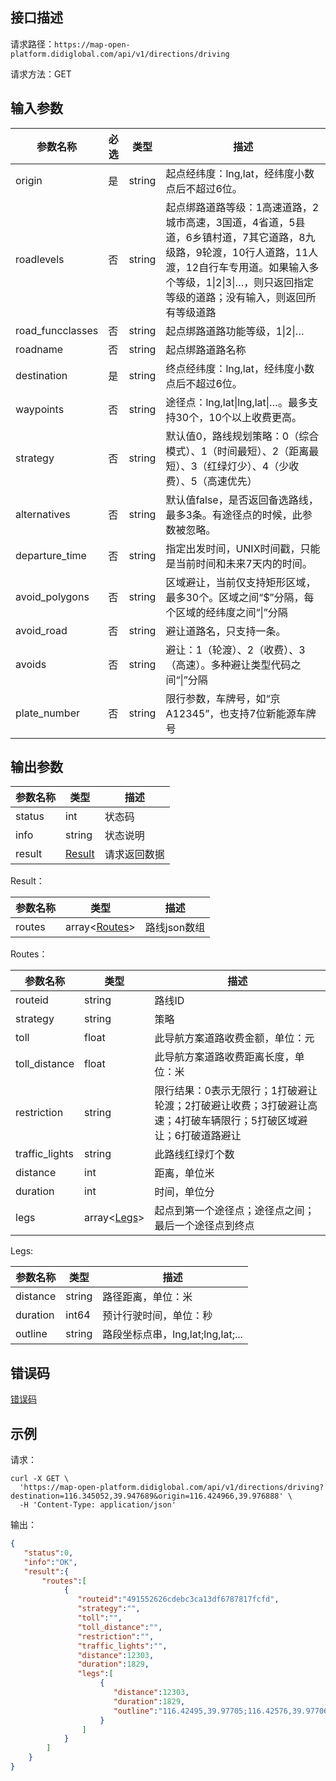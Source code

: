 ## 接口描述
请求路径：`https://map-open-platform.didiglobal.com/api/v1/directions/driving`

请求方法：GET
## 输入参数
|参数名称 | 必选 | 类型 | 描述|
|--------|-----|-----|-----|
|origin| 是 | string      |起点经纬度：lng,lat，经纬度小数点后不超过6位。   |
|roadlevels     | 否 | string      |起点绑路道路等级：1高速道路，2城市高速，3国道，4省道，5县道，6乡镇村道，7其它道路，8九级路，9轮渡，10行人道路，11人渡，12自行车专用道。如果输入多个等级，1&#124;2&#124;3&#124;…，则只返回指定等级的道路；没有输入，则返回所有等级道路     |
|road_funcclasses  | 否 | string     |起点绑路道路功能等级，1&#124;2&#124;…    |
|roadname | 否 | string|起点绑路道路名称   |
|destination | 是 | string|终点经纬度：lng,lat，经纬度小数点后不超过6位。   |
|waypoints | 否 | string|途径点：lng,lat&#124;lng,lat&#124;…。最多支持30个，10个以上收费更高。  |
|strategy | 否 | string|默认值0，路线规划策略：0（综合模式）、1（时间最短）、2（距离最短）、3（红绿灯少）、4（少收费）、5（高速优先）  |
|alternatives | 否 | string|默认值false，是否返回备选路线，最多3条。有途径点的时候，此参数被忽略。 |
|departure_time | 否 | string|指定出发时间，UNIX时间戳，只能是当前时间和未来7天内的时间。 |
|avoid_polygons | 否 | string|区域避让，当前仅支持矩形区域，最多30个。区域之间“$”分隔，每个区域的经纬度之间“&#124;”分隔 |
|avoid_road | 否 | string|避让道路名，只支持一条。|
|avoids | 否 | string|避让：1（轮渡）、2（收费）、3（高速）。多种避让类型代码之间“&#124;”分隔|
|plate_number | 否 | string|限行参数，车牌号，如“京A12345”，也支持7位新能源车牌号|

## 输出参数
|参数名称  | 类型 | 描述|
|--------|-----|-----|
|status | int  |状态码 |
|info|string|状态说明	|
|result | [Result](#Result)|请求返回数据 |

<span id="Result"></span>
Result：

|参数名称  | 类型 | 描述 |
|--------|-----|-----|
|routes | array<[Routes](#Routes)> | 路线json数组|

<span id="Routes"></span>
Routes：

|参数名称  | 类型 | 描述 |
|--------|-----|-----|
|routeid   | string  |路线ID     |
|strategy   | string  |策略     |
|toll  | float  |此导航方案道路收费金额，单位：元 |
|toll_distance  | float  |此导航方案道路收费距离长度，单位：米    |
|restriction      | string  |限行结果：0表示无限行；1打破避让轮渡；2打破避让收费；3打破避让高速；4打破车辆限行；5打破区域避让；6打破道路避让       |
|traffic_lights  | string    |此路线红绿灯个数     |
|distance  | int    |距离，单位米     |
|duration  | int    |时间，单位分     |
|legs   | array<[Legs](#Legs)>  |起点到第一个途径点；途径点之间；最后一个途径点到终点     |

<span id="Legs"></span>
Legs:

|参数名称  | 类型 | 描述 |
|--------|-----|-----|
|distance   | string  |路径距离，单位：米   |
|duration     | int64  |预计行驶时间，单位：秒 |
|outline   | string  | 路段坐标点串，lng,lat;lng,lat;...   |


## 错误码
[错误码](/static/apimarket-docs/services/地图/错误码.md#errorCode)

## 示例

请求：
``` shell
curl -X GET \
  'https://map-open-platform.didiglobal.com/api/v1/directions/driving?destination=116.345052,39.947689&origin=116.424966,39.976888' \
  -H 'Content-Type: application/json'
```
输出：
``` json
{
   "status":0,
   "info":"OK",
   "result":{
       "routes":[
            {
               "routeid":"491552626cdebc3ca13df6787817fcfd",
               "strategy":"",
               "toll":"",
               "toll_distance":"",
               "restriction":"",
               "traffic_lights":"",
               "distance":12303,
               "duration":1829,
               "legs":[
                    {
                       "distance":12303,
                       "duration":1829,
                       "outline":"116.42495,39.97705;116.42576,39.97706;"
                    }
                ]
            }
        ]
    }
}
```
